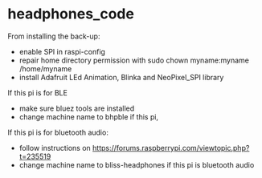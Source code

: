 # headphones_code
From installing the back-up:
- enable SPI in raspi-config
- repair home directory permission with sudo chown myname:myname /home/myname
- install Adafruit LEd Animation, Blinka and NeoPixel_SPI library

If this pi is for BLE
- make sure bluez tools are installed
- change machine name to bhpble if this pi, 

If this pi is for bluetooth audio:
- follow instructions on https://forums.raspberrypi.com/viewtopic.php?t=235519
- change machine name to bliss-headphones if this pi is bluetooth audio

